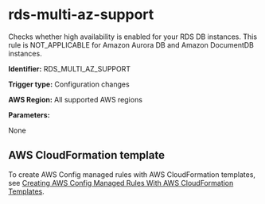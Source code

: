 # rds\-multi\-az\-support<a name="rds-multi-az-support"></a>

Checks whether high availability is enabled for your RDS DB instances\. This rule is NOT\_APPLICABLE for Amazon Aurora DB and Amazon DocumentDB instances\.

**Identifier:** RDS\_MULTI\_AZ\_SUPPORT

**Trigger type:** Configuration changes

**AWS Region:** All supported AWS regions

**Parameters:**

None  

## AWS CloudFormation template<a name="w24aac11c29c17b7d263c15"></a>

To create AWS Config managed rules with AWS CloudFormation templates, see [Creating AWS Config Managed Rules With AWS CloudFormation Templates](aws-config-managed-rules-cloudformation-templates.md)\.